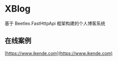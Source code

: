# XBlog
基于 Beetlex.FastHttpApi 框架构建的个人博客系统

## 在线案例
[https://www.ikende.com](https://www.ikende.com)

